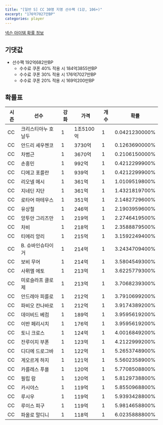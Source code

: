 ```yaml
---
title: "[일반 S] CC 30명 지명 선수팩 (1강, 106+)"
excerpt: "176억7027만BP"
categories: player
---
```

[넥슨 아이템 확률 정보](http://iteminfo.nexon.com/probability/fco?sn=7404)

## 기댓값
- 선수팩 192억682만BP
  - 수수료 쿠폰 40% 적용 시 184억3855만BP
  - 수수료 쿠폰 30% 적용 시 176억7027만BP
  - 수수료 쿠폰 20% 적용 시 169억200만BP


## 확률표

|시즌|선수|강화|가격|개수|확률|
|---|---|---|---|---|---|
|CC|크리스티아누 호날두|1|1조5100억|1|0.0421230000%|
|CC|안드리 셰우첸코|1|3730억|1|0.1263690000%|
|CC|차범근|1|3670억|1|0.2106150000%|
|CC|손흥민|1|992억|1|0.4212299900%|
|CC|디에고 포를란|1|939억|1|0.4212299900%|
|CC|리오넬 메시|1|361억|1|1.0109519800%|
|CC|지네딘 지단|1|361억|1|1.4321819700%|
|CC|로타어 마테우스|1|351억|1|2.1482729600%|
|CC|유상철|1|246억|1|2.1903959600%|
|CC|앙투안 그리즈만|1|219억|1|2.2746419500%|
|CC|차비|1|218억|1|2.3588879500%|
|CC|티에리 앙리|1|215억|1|3.1592249400%|
|CC|B. 슈바인슈타이거|1|214억|1|3.2434709400%|
|CC|보비 무어|1|214억|1|3.5804549300%|
|CC|사뮈엘 에토|1|213억|1|3.6225779300%|
|CC|미로슬라프 클로제|1|213억|1|3.7068239300%|
|CC|안드레아 피를로|1|212억|1|3.7910699200%|
|CC|파비오 칸나바로|1|212억|1|3.9174389200%|
|CC|데이비드 베컴|1|189억|1|3.9595619200%|
|CC|이반 페리시치|1|176억|1|3.9595619200%|
|CC|토니 크로스|1|124억|1|4.0016849200%|
|CC|잔루이지 부폰|1|123억|1|4.2122999200%|
|CC|디디에 드로그바|1|122억|1|5.2653748900%|
|CC|게오르게 하지|1|121억|1|5.5602358900%|
|CC|카를레스 푸욜|1|120억|1|5.7708508800%|
|CC|필립 람|1|120억|1|5.8129738800%|
|CC|카시야스|1|119억|1|5.8550968800%|
|CC|루시우|1|119억|1|5.9393428800%|
|CC|루이스 피구|1|119억|1|5.9814658800%|
|CC|파올로 말디니|1|118억|1|6.0235888800%|
